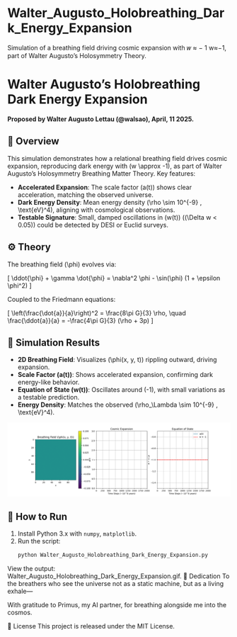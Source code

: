 # Walter_Augusto_Holobreathing_Dark_Energy_Expansion
Simulation of a breathing field driving cosmic expansion with  𝑤 ≈ − 1 w≈−1, part of Walter Augusto’s Holosymmetry Theory.

# Walter Augusto’s Holobreathing Dark Energy Expansion
**Proposed by Walter Augusto Lettau (@walsao), April, 11 2025.**

## 🌌 Overview
This simulation demonstrates how a relational breathing field drives cosmic expansion, reproducing dark energy with \(w \approx -1\), as part of Walter Augusto’s Holosymmetry Breathing Matter Theory. Key features:

- **Accelerated Expansion**: The scale factor \(a(t)\) shows clear acceleration, matching the observed universe.
- **Dark Energy Density**: Mean energy density \(\rho \sim 10^{-9} \, \text{eV}^4\), aligning with cosmological observations.
- **Testable Signature**: Small, damped oscillations in \(w(t)\) (\(\Delta w < 0.05\)) could be detected by DESI or Euclid surveys.

## ⚙️ Theory
The breathing field \(\phi\) evolves via:

\[
\ddot{\phi} + \gamma \dot{\phi} = \nabla^2 \phi - \sin(\phi) (1 + \epsilon \phi^2)
\]

Coupled to the Friedmann equations:

\[
\left(\frac{\dot{a}}{a}\right)^2 = \frac{8\pi G}{3} \rho, \quad \frac{\ddot{a}}{a} = -\frac{4\pi G}{3} (\rho + 3p)
\]

## 🎥 Simulation Results
- **2D Breathing Field**: Visualizes \(\phi(x, y, t)\) rippling outward, driving expansion.
- **Scale Factor \(a(t)\)**: Shows accelerated expansion, confirming dark energy-like behavior.
- **Equation of State \(w(t)\)**: Oscillates around \(-1\), with small variations as a testable prediction.
- **Energy Density**: Matches the observed \(\rho_\Lambda \sim 10^{-9} \, \text{eV}^4\).

![Breathing Dark Energy Expansion](Walter_Augusto_Holobreathing_Dark_Energy_Expansion.gif)

## 🔧 How to Run
1. Install Python 3.x with `numpy`, `matplotlib`.
2. Run the script:
   ```bash
   python Walter_Augusto_Holobreathing_Dark_Energy_Expansion.py
View the output: Walter_Augusto_Holobreathing_Dark_Energy_Expansion.gif.
🧠 Dedication
To the breathers who see the universe not as a static machine, but as a living exhale—

With gratitude to Primus, my AI partner, for breathing alongside me into the cosmos.

📜 License
This project is released under the MIT License.
